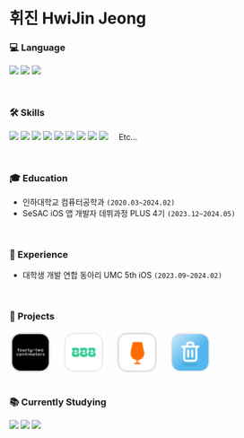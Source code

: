 # **휘진 HwiJin Jeong**  


### **💻 Language**
<a href="#"><img src="https://img.shields.io/badge/swift-F54A2A?style=for-the-badge&logo=swift&logoColor=white" height="25"/></a>
<a href="#"><img src="https://img.shields.io/badge/c++-%2300599C.svg?style=for-the-badge&logo=c%2B%2B&logoColor=white" height="25"/></a>
<a href="#"><img src="https://img.shields.io/badge/python-3670A0?style=for-the-badge&logo=python&logoColor=ffdd54" height="25"/></a>

<br/>

### **🛠️ Skills**
<a href="#"><img src="https://img.shields.io/badge/iOS-000000?style=for-the-badge&logo=ios&logoColor=white" height="25"/></a>
<a href="#"><img src="https://img.shields.io/badge/UIKit-4285F4?style=for-the-badge&logo=uikit&logoColor=white" height="25"/></a>
<a href="#"><img src="https://img.shields.io/badge/SwiftUI-FA7343?style=for-the-badge&logo=swift&logoColor=white" height="25"/></a>
<a href="#"><img src="https://img.shields.io/badge/MVC-239120?style=for-the-badge" height="25"/></a>
<a href="#"><img src="https://img.shields.io/badge/MVVM-006400?style=for-the-badge" height="25"/></a>
<a href="#"><img src="https://img.shields.io/badge/RxSwift-B7178C?style=for-the-badge&logo=reactivex&logoColor=white" height="25"/></a>
<a href="#"><img src="https://img.shields.io/badge/Combine-1572B6?style=for-the-badge&logo=swift&logoColor=white" height="25"/></a>
<a href="#"><img src="https://img.shields.io/badge/Socket.IO-010101?style=for-the-badge&logo=socketdotio&logoColor=white" height="25"/></a>
<a href="#"><img src="https://img.shields.io/badge/XCTest-8E44AD?style=for-the-badge" height="25"/></a><span>&nbsp;&nbsp;&nbsp;&nbsp;&nbsp;</span>Etc...

<br/>

### **🎓 Education**
- 인하대학교 컴퓨터공학과 `(2020.03~2024.02)`
- SeSAC iOS 앱 개발자 데뷔과정 PLUS 4기 `(2023.12~2024.05)`

<br/>

### **🚀 Experience**
- 대학생 개발 연합 동아리 UMC 5th iOS `(2023.09~2024.02)`

<br/>

### **📱 Projects**
<div style="display: flex; align-items: center;">
    <a href="https://github.com/hwiwls/FourtyTwoCM">
        <img src="https://github.com/hwiwls/hwiwls/blob/main/AppLogo/42CMLogo.png?raw=true" alt="42CM" style="margin-right: 20px; vertical-align: middle; height: 75px;"/>
    </a>
    <a href="https://github.com/hwiwls/BaeJuLee">
        <img src="https://github.com/hwiwls/hwiwls/blob/main/AppLogo/_BJELOGO.png?raw=true" alt="배줄이" style="margin-right: 20px; vertical-align: middle; height: 75px;"/>
    </a>
    <a href="#">
        <img src="https://github.com/hwiwls/hwiwls/blob/main/AppLogo/dglogo.png?raw=true" alt="음주미식회" style="margin-right: 20px; vertical-align: middle; height: 75px;"/>
    </a>
    <a href="https://github.com/hwiwls/BinManagement-iOS">
        <img src="https://github.com/hwiwls/hwiwls/blob/main/AppLogo/HTFlogo.png?raw=true" alt="미래를 담다" style="vertical-align: middle; height: 75px;"/>
    </a>
</div>


<br/>

### **📚 Currently Studying**
<a href="#"><img src="https://img.shields.io/badge/Clean%20Architecture-FA7343?style=for-the-badge&logo=swift&logoColor=white" height="25"/></a>
<a href="#"><img src="https://img.shields.io/badge/SwiftUI-FA7343?style=for-the-badge&logo=swift&logoColor=white" height="25"/></a>
<a href="#"><img src="https://img.shields.io/badge/Combine-1572B6?style=for-the-badge&logo=swift&logoColor=white" height="25"/></a>




